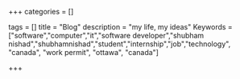 +++
categories = []

tags = []
title = "Blog"
description = "my life, my ideas"
Keywords = ["software","computer","it","software developer","shubham nishad","shubhamnishad","student","internship","job","technology", "canada", "work permit", "ottawa", "canada"]

+++

